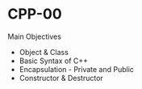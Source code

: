 # CPP-00

Main Objectives
- Object & Class
- Basic Syntax of C++
- Encapsulation - Private and Public
- Constructor & Destructor